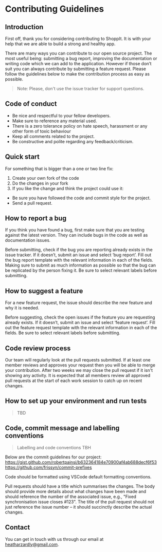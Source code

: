 # Contributing Guidelines

## Introduction

First off, thank you for considering contributing to ShoppIt. It is with your help that we are able to build a strong and healthy app.

There are many ways you can contribute to our open source project. The most useful being:
submitting a bug report, improving the documentation or writing code which we can add to the application. However if those don’t suit you can always contribute by submitting a feature request. Please follow the guidelines below to make the contribution process as easy as possible. 

>Note: Please, don't use the issue tracker for support questions.

## Code of conduct

* Be nice and respectful to your fellow developers.
* Make sure to reference any material used.
* There is a zero tolerance policy on hate speech, harassment or any other form of toxic behaviour
* Keep all comments related to the project. 
* Be constructive and polite regarding any feedback/criticism.

## Quick start

For something that is bigger than a one or two line fix:
1. Create your own fork of the code
2. Do the changes in your fork
3. If you like the change and think the project could use it:
* Be sure you have followed the code and commit style for the project.
* Send a pull request.

## How to report a bug

If you think you have found a bug, first make sure that you are testing against the latest version. They can include bugs in the code as well as documentation issues.

Before submitting, check if the bug you are reporting already exists in the issue tracker. If it doesn’t, submit an issue and select ‘bug report’. Fill out the bug report template with the relevant information in each of the fields. Making sure to submit as much information as possible so that the bug can be replicated by the person fixing it. Be sure to select relevant labels before submitting. 


## How to suggest a feature

For a new feature request, the issue should describe the new feature and why it is needed.

Before suggesting, check the open issues if the feature you are requesting already exists. If it doesn’t, submit an issue and select ‘feature request’. Fill out the feature request template with the relevant information in each of the fields. Be sure to select relevant labels before submitting. 


## Code review process

Our team will regularly look at the pull requests submitted. If at least one member reviews and approves your request then you will be able to merge your contribution. After two weeks we may close the pull request if it isn't showing any activity. It is expected that all members review all approved pull requests at the start of each work session to catch up on recent changes.

## How to set up your environment and run tests

>TBD

## Code, commit message and labelling conventions

>Labelling and code conventions TBH

Below are the commit guidelines for our project:
https://gist.github.com/robertpainsi/b632364184e70900af4ab688decf6f53
https://github.com/frissyn/commit-prefixes

Code should be formatted using VSCode default formatting conventions.

Pull requests should have a title which summarises the changes. The body should provide more details about what changes have been made and should reference the number of the associated issue, e.g., "Fixed synchronisation issue closes #123". The title of the pull request should not just reference the issue number – it should succinctly describe the actual changes.


## Contact

You can get in touch with us through our email at heatharzardly@gmail.com.
